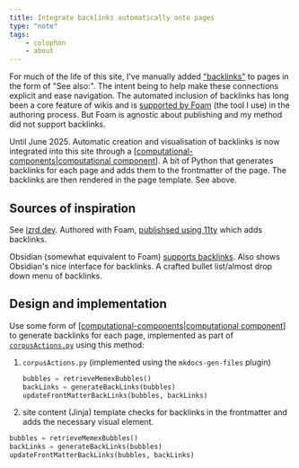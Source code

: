 ```yaml
---
title: Integrate backlinks automatically onto pages
type: "note"
tags: 
    - colophon
    - about
---
```


For much of the life of this site, I've manually added ["backlinks"](https://en.wikipedia.org/wiki/Backlink) to pages in the form of "See also:". The intent being to help make these connections explicit and ease navigation. The automated inclusion of backlinks has long been a core feature of wikis and is [supported by Foam](https://foambubble.github.io/foam/user/features/backlinking) (the tool I use) in the authoring process. But Foam is agnostic about publishing and my method did not support backlinks.

Until June 2025. Automatic creation and visualisation of backlinks is now integrated into this site through a [[computational-components|computational component]]. A bit of Python that generates backlinks for each page and adds them to the frontmatter of the page. The backlinks are then rendered in the page template. See above.

## Sources of inspiration

See [lzrd.dev](https://lzrd.dev/memex/athena). Authored with Foam, [publishsed using 11ty](https://gitlab.com/lzrddev/athena) which adds backlinks.

Obsidian (somewhat equivalent to Foam) [supports backlinks](https://www.notion.com/help/create-links-and-backlinks). Also shows Obsidian's nice interface for backlinks. A crafted bullet list/almost drop down menu of backlinks.

## Design and implementation

Use some form of [[computational-components|computational component]] to generate backlinks for each page, implemented as part of [`corpusActions.py`](https://github.com/djplaner/memex/blob/master/util/generators/corpusActions.py) using this method:

1. `corpusActions.py` (implemented using the `mkdocs-gen-files` plugin) 
    ```python
    bubbles = retrieveMemexBubbles()
    backLinks = generateBackLinks(bubbles)
    updateFrontMatterBackLinks(bubbles, backLinks)
    ```

2. site content (Jinja) template checks for backlinks in the frontmatter and adds the necessary visual element.

```python
bubbles = retrieveMemexBubbles()
backLinks = generateBackLinks(bubbles)
updateFrontMatterBackLinks(bubbles, backLinks)
```

[//begin]: # "Autogenerated link references for markdown compatibility"
[computational-components|computational component]: computational-components "Computational components"
[//end]: # "Autogenerated link references"